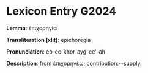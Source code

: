# Lexicon Entry G2024

**Lemma**: ἐπιχορηγία

**Transliteration (xlit)**: epichorēgía

**Pronunciation**: ep-ee-khor-ayg-ee'-ah

**Description**:
from ἐπιχορηγέω; contribution:--supply.
